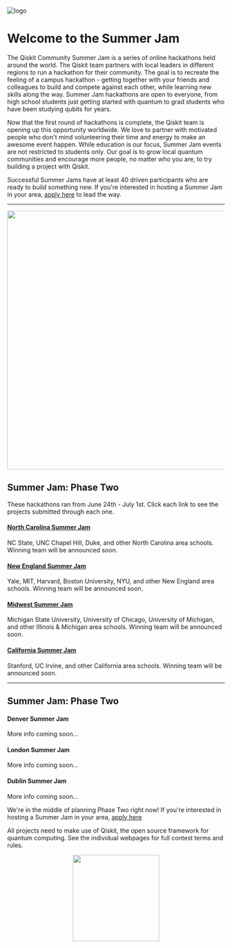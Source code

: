 ![logo](https://github.com/qiskit-community/qiskit-summer-jam-20/blob/master/BannerImages_small.png)

# Welcome to the Summer Jam

The Qiskit Community Summer Jam is a series of online hackathons held around the world. The Qiskit team partners with local leaders in different regions to run a hackathon for their community. The goal is to recreate the feeling of a campus hackathon - getting together with your friends and colleagues to build and compete against each other, while learning new skills along the way. Summer Jam hackathons are open to everyone, from high school students just getting started with quantum to grad students who have been studying qubits for years. 

Now that the first round of hackathons is complete, the Qiskit team is opening up this opportunity worldwide. We love to partner with motivated people who don't mind volunteering their time and energy to make an awesome event happen. While education is our focus, Summer Jam events are not restricted to students only. Our goal is to grow local quantum communities and encourage more people, no matter who you are, to try building a project with Qiskit.

Successful Summer Jams have at least 40 driven participants who are ready to build something new. If you're interested in hosting a Summer Jam in your area, [apply here](https://airtable.com/shrSYigs5jgG06ekw) to lead the way.


-----

<p align="center">
  <img width="600" src="https://github.com/qiskit-community/qiskit-summer-jam-20/blob/master/CommunityJam_Map-01compress.png">
</p>



## Summer Jam: Phase Two

These hackathons ran from June 24th - July 1st. Click each link to see the projects submitted through each one. 

#### [North Carolina Summer Jam](https://www.hackerearth.com/challenges/hackathon/qiskit-community-summer-jam-north-carolina/submissions/#submissions) 
NC State, UNC Chapel Hill, Duke, and other North Carolina area schools. Winning team will be announced soon.

#### [New England Summer Jam](https://qiskit-community-summer-jam-new-england.hackerearth.com/challenges/hackathon/qiskit-community-summer-jam-boston/submissions/#submissions) 
Yale, MIT, Harvard, Boston University, NYU, and other New England area schools. Winning team will be announced soon.

#### [Midwest Summer Jam](https://www.hackerearth.com/challenges/hackathon/qiskit-community-summer-jam-mid-west/submissions/#submissions) 
Michigan State University, University of Chicago, University of Michigan, and other Illinois & Michigan area schools. Winning team will be announced soon.

#### [California Summer Jam](https://www.hackerearth.com/challenges/hackathon/qiskit-community-summer-jam-california/submissions/#submissions) 
Stanford, UC Irvine, and other California area schools. Winning team will be announced soon.


-----


## Summer Jam: Phase Two

#### Denver Summer Jam 
More info coming soon...

#### London Summer Jam 
More info coming soon...

#### Dublin Summer Jam 
More info coming soon...



We're in the middle of planning Phase Two right now! If you're interested in hosting a Summer Jam in your area, [apply here](https://airtable.com/shrSYigs5jgG06ekw)

All projects need to make use of Qiskit, the open source framework for quantum computing. See the individual webpages for full contest terms and rules.


<p align="center">
  <img width="200" height="200" src="https://github.com/qiskit-community/qiskit-summer-jam-20/blob/master/CommunitySummerJam_Maps_Logos_Icons-22.png">
</p>
